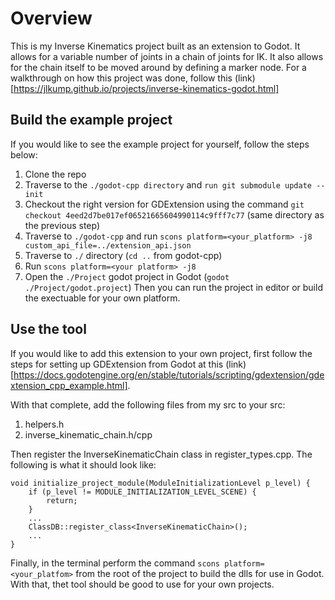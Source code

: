 # Overview
This is my Inverse Kinematics project built as an extension to Godot. It allows for a variable
number of joints in a chain of joints for IK. It also allows for the chain
itself to be moved around by defining a marker node. For a walkthrough
on how this project was done, follow this (link)[https://jlkump.github.io/projects/inverse-kinematics-godot.html]

## Build the example project
If you would like to see the example project for yourself, follow the steps below:
1. Clone the repo
2. Traverse to the `./godot-cpp directory` and `run git submodule update --init`
3. Checkout the right version for GDExtension using the command `git checkout 4eed2d7be017ef06521665604990114c9fff7c77` (same directory as the previous step)
4. Traverse to `./godot-cpp` and run `scons platform=<your_platform> -j8 custom_api_file=../extension_api.json`
5. Traverse to `./` directory (`cd ..` from godot-cpp)
6. Run `scons platform=<your platform> -j8`
7. Open the `./Project` godot project in Godot (`godot ./Project/godot.project`)
Then you can run the project in editor or build the exectuable for your own platform.

## Use the tool
If you would like to add this extension to your own project, first follow the steps
for setting up GDExtension from Godot at this (link)[https://docs.godotengine.org/en/stable/tutorials/scripting/gdextension/gdextension_cpp_example.html].

With that complete, add the following files from my src to your src:
1. helpers.h
2. inverse_kinematic_chain.h/cpp

Then register the InverseKinematicChain class in register_types.cpp. The following is what it should look like:
```
void initialize_project_module(ModuleInitializationLevel p_level) {
    if (p_level != MODULE_INITIALIZATION_LEVEL_SCENE) {
        return;
    }
    ...
    ClassDB::register_class<InverseKinematicChain>();
    ...
}
```
Finally, in the terminal perform the command `scons platform=<your_platfom>` from the root of the project to build the
dlls for use in Godot. With that, thet tool should be good to use for your own projects.
